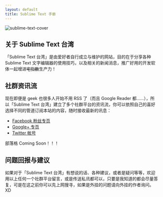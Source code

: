 ```yaml
---
layout: default
title: Sublime Text 手册
---
```

![sublime-text-cover](/images/sublime-text-cover.png)

## 关于 Sublime Text 台湾

「Sublime Text 台湾」是由爱好者自行成立与维护的网站，目的在于分享各种 Sublime Text 文字编辑器的使用技巧，以及相关的新闻消息，推广好用的开发软体一起增进<del>宅指数</del>生产力！

## 社群资讯流

现在即便是 geek 也很多人开始不用 RSS 了（而且 Google Reader 都……），所以「Sublime Text 台湾」建立了多个社群平台的资讯流，你可以依照自己的喜好选择不同的管道订阅本站的内容，随时接收最新的讯息：

* [Facebook 粉丝专页](https://www.facebook.com/SublimeTextTW)
* [Google+ 专页](https://plus.google.com/108388957557258766656/posts)
* [Twitter 帐号](https://twitter.com/SublimeText_TW)

部落格 Coming Soon！！！

## 问题回报与建议

如果对于「Sublime Text 台湾」有想说的话、各种建议，或者是疑问等等，欢迎用以上任何一个社群平台留言，或是传送私讯都可以，只要是我知道的都会尽量答复，可是在这之前你可以先上网搜寻，如果是外挂的问题请向外挂的作者询问。XD
